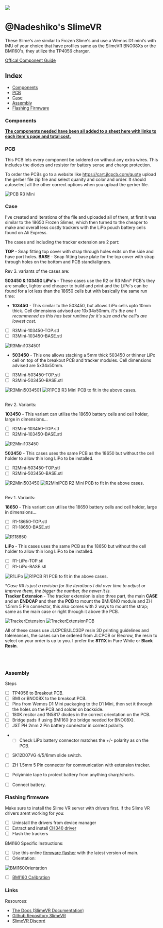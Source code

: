 # ![](https://github.com/Aeurias/NadeshikoSlimeVR/blob/main/Misc/logo.png)
# @Nadeshiko's SlimeVR

These Slime's are similar to Frozen Slime's and use a Wemos D1 mini's with IMU of your choice that have profiles same as the SlimeVR BNO08Xs or the BMI160's, they utilize the TP4056 charger.

[Offical Component Guide](https://docs.slimevr.dev/diy/components-guide.html)

## Index

- [Components](#Components)
- [PCB](#PCB)
- [Case](#Case)
- [Assembly](#Assembly)
- [Flashing Firmware](#Flashing-firmware)



### Components
**[The components needed have been all added to a sheet here with links to each item's page and total cost.](https://docs.google.com/spreadsheets/d/1Np8FZpWfbQaHiXM6Y5nCLdoeBbmQeeP_hg5ss5rDM44/edit?usp=sharing)**


### PCB
This PCB lets every component be soldered on without any extra wires. This includes the diodes and resistor for battery sense and charge protection.

To order the PCBs go to a website like https://cart.jlcpcb.com/quote upload the gerber file zip file and select quanity and color and order. It should autoselect all the other correct options when you upload the gerber file.

![PCB R3 Mini](https://github.com/Aeurias/NadeshikoSlimeVR/blob/main/R3%20Mini/Previews/R3Mini-PCB-Front.png)

  

### Case

I've created and iterations of the file and uploaded all of them, at first it was similar to the 18650 Frozen Slimes, which then turned to the cheaper to make and overall less costly trackers with the LiPo pouch battery cells found on Ali Express.

The cases and including the tracker extension are 2 part:


**TOP** - Snap fitting top cover with strap through holes exits on the side and have port holes.
**BASE** - Snap fitting base plate for the top cover with strap through holes on the bottom and PCB stand/aligners.

Rev 3. variants of the cases are:

**503450 & 103450 LiPo's** - These cases use the R2 or R3 Mini* PCB's they are smaller, lighter and cheaper to build and print and the LiPo's can be found for a lot less than the 18650 cells but with basically the same run time:

- **103450** - This similar to the 503450, but allows LiPo cells upto 10mm thick. Cell dimensions advised are 10x34x50mm. *It's the one I recommened as this has best runtime for it's size and the cell's are lowest cost.*
- [ ] R3Mini-103450-TOP.stl
- [ ] R3Mini-103450-BASE.stl
<img  src="https://github.com/Aeurias/NadeshikoSlimeVR/blob/main/R3%20Mini/Previews/R3Mini103450-1.png"  alt="R3Mini1034501"/>

- **503450** - This one allows stacking a 5mm thick 503450 or thinner LiPo cell on top of the breakout PCB and tracker modules. Cell dimensions advised are 5x34x50mm.
- [ ] R3Mini-503450-TOP.stl
- [ ] R3Mini-503450-BASE.stl
<img  src="https://github.com/Aeurias/NadeshikoSlimeVR/blob/main/R3%20Mini/Previews/R3Mini503450-1.png"  alt="R3Mini5034501"/>


<img  src="https://github.com/Aeurias/NadeshikoSlimeVR/blob/main/R1/Previews/R1-PCB-Front.png"  alt="R1PCB"/>
R3 Mini PCB to fit in the above cases.


<br/>
<br>

Rev 2. Variants:

**103450** - This variant can utilise the 18650 battery cells and cell holder, large in dimensions...
- [ ] R2Mini-103450-TOP.stl
- [ ] R2Mini-103450-BASE.stl
<img  src="https://github.com/Aeurias/NadeshikoSlimeVR/blob/main/R2%20Mini/Previews/R2Mini-103450-1.png"  alt="R2Mini103450"/>

**503450** - This cases uses the same PCB as the 18650 but without the cell holder to allow thin long LiPo to be installed.
- [ ] R2Mini-503450-TOP.stl
- [ ] R2Mini-503450-BASE.stl
<img  src="https://github.com/Aeurias/NadeshikoSlimeVR/blob/main/R2%20Mini/Previews/R2Mini-503450-1.png"  alt="R2Mini503450"/>

<img  src="https://github.com/Aeurias/NadeshikoSlimeVR/blob/main/R2%20Mini/Previews/R2Mini-PCB-Front.png"  alt="R2MiniPCB"/>
R2 Mini PCB to fit in the above cases.


<br/>
<br>


Rev 1. Variants:

**18650** - This variant can utilise the 18650 battery cells and cell holder, large in dimensions...
- [ ] R1-18650-TOP.stl
- [ ] R1-18650-BASE.stl
<img  src="https://github.com/Aeurias/NadeshikoSlimeVR/blob/main/R1/Previews/R1-18650-1.png"  alt="R118650"/>

**LiPo** - This cases uses the same PCB as the 18650 but without the cell holder to allow thin long LiPo to be installed.
- [ ] R1-LiPo-TOP.stl
- [ ] R1-LiPo-BASE.stl
<img  src="https://github.com/Aeurias/NadeshikoSlimeVR/blob/main/R1/Previews/R1-LiPo-1.png"  alt="R1LiPo"/>

<img  src="https://github.com/Aeurias/NadeshikoSlimeVR/blob/main/R1/Previews/R1-PCB-Front.png"  alt="R1PCB"/>
R1 PCB to fit in the above cases.

**Case R# is just a revision for the iterations I did over time to adjust or improve them, the bigger the number, the newer it is.*
<br/>
**Tracker Extension** - The tracker extension is also three  part, the main **CASE** and an **ENDCAP** and then the **PCB** to mount the BMI/BNO module and ZH 1.5mm 5 Pin connector, this also comes with 2 ways to mount the strap; same as the main case or right through it above the PCB.

<img  src="https://github.com/Aeurias/NadeshikoSlimeVR/blob/main/TrackerExtension/Previews/Extension-1.png"  alt="TrackerExtension"/> <img  src="https://github.com/Aeurias/NadeshikoSlimeVR/blob/main/TrackerExtension/Previews/Extension-PCB-Front.png"  alt="TrackerExtensionPCB"/>

All of these cases use JLCPCB/JLC3DP resin 3D printing guidelines and tolereances, the cases can be ordered from JLCPCB or Elecrow, the resin to select on your order is up to you. I prefer the **8111X** in Pure White or **Black Resin**.

<br/>
<br>
  

### Assembly

Steps
- [ ] TP4056 to Breakout PCB.
- [ ] BMI or BNO08X to the breakout PCB.
- [ ] Pins from Wemos D1 Mini packaging to the D1 Mini, then set it through the holes on the PCB and solder on backside.
- [ ] 180K resitor and 1N5817 diodes in the correct orientation on the PCB.
- [ ] Bridge pads if using BMI160 (no bridge needed for BNO08X).
- [ ] JST PH 2mm 2 Pin battery connector in correct polarity.
- - [ ] Check LiPo battery connector matches the +/- polarity as on the PCB.
- [ ] SK12D07VG 4/5/6mm slide switch.
- [ ] ZH 1.5mm 5 Pin connector for communication with extension tracker.
- [ ] Polyimide tape to protect battery from anything sharp/shorts.
- [ ] Connect battery.

 
### Flashing firmware

Make sure to install the Slime VR server with drivers first.
If the Slime VR drivers arent working for you:

- [ ] Uninstall the drivers from device manager
- [ ] Extract and install [CH340 driver](https://www.wemos.cc/en/latest/ch340_driver.html)
- [ ] Flash the trackers

BMI160 Specific Instructions:

- [ ] Use this online [firmware flasher](https://slimevr-firmware.bscotch.ca/) with the latest version of main.
- [ ] Orientation:

![BMI160Orientation](https://user-images.githubusercontent.com/98719680/227734508-38e85ab7-38b9-43e7-b7cb-f7d4d2efbc29.png)

- [ ] [BMI160 Calibration](https://github.com/SlimeVR/SlimeVR-Tracker-ESP?files=1#bmi160)

  
### Links

Resources:
- [The Docs (SlimeVR Documentation)](https://docs.slimevr.dev/)
- [Github Repository SlimeVR](https://github.com/SlimeVR/)
- [SlimeVR Discord](https://discord.gg/SlimeVR)
